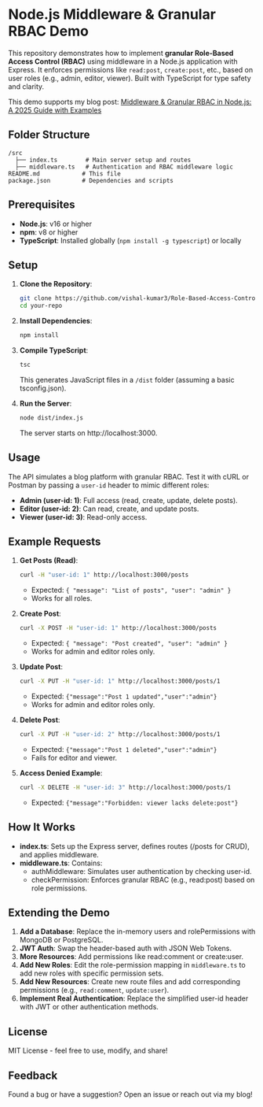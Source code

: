 # Node.js Middleware & Granular RBAC Demo

This repository demonstrates how to implement **granular Role-Based Access Control (RBAC)** using middleware in a Node.js application with Express. It enforces permissions like `read:post`, `create:post`, etc., based on user roles (e.g., admin, editor, viewer). Built with TypeScript for type safety and clarity.

This demo supports my blog post: [Middleware & Granular RBAC in Node.js: A 2025 Guide with Examples](https://vishal-kumar3.hashnode.dev/middleware-granular-rbac-nodejs-2025)

## Folder Structure

```
/src
  ├── index.ts        # Main server setup and routes
  ├── middleware.ts   # Authentication and RBAC middleware logic
README.md            # This file
package.json         # Dependencies and scripts
```

## Prerequisites

* **Node.js**: v16 or higher
* **npm**: v8 or higher
* **TypeScript**: Installed globally (`npm install -g typescript`) or locally

## Setup

1. **Clone the Repository**:
   ```bash
   git clone https://github.com/vishal-kumar3/Role-Based-Access-Control-Demo.git
   cd your-repo
   ```

2. **Install Dependencies**:
   ```bash
   npm install
   ```

3. **Compile TypeScript**:
   ```bash
   tsc
   ```
   This generates JavaScript files in a `/dist` folder (assuming a basic tsconfig.json).

4. **Run the Server**:
   ```bash
   node dist/index.js
   ```
   The server starts on http://localhost:3000.

## Usage

The API simulates a blog platform with granular RBAC. Test it with cURL or Postman by passing a `user-id` header to mimic different roles:

* **Admin (user-id: 1)**: Full access (read, create, update, delete posts).
* **Editor (user-id: 2)**: Can read, create, and update posts.
* **Viewer (user-id: 3)**: Read-only access.

## Example Requests

1. **Get Posts (Read)**:
   ```bash
   curl -H "user-id: 1" http://localhost:3000/posts
   ```
   * Expected: `{ "message": "List of posts", "user": "admin" }`
   * Works for all roles.

2. **Create Post**:
   ```bash
   curl -X POST -H "user-id: 1" http://localhost:3000/posts
   ```
   * Expected: `{ "message": "Post created", "user": "admin" }`
   * Works for admin and editor roles only.

3. **Update Post**:
   ```bash
   curl -X PUT -H "user-id: 1" http://localhost:3000/posts/1
   ```
   * Expected: `{"message":"Post 1 updated","user":"admin"}`
   * Works for admin and editor roles only.

4. **Delete Post**:
   ```bash
   curl -X PUT -H "user-id: 2" http://localhost:3000/posts/1
   ```
   * Expected: `{"message":"Post 1 deleted","user":"admin"}`
   * Fails for editor and viewer.

5. **Access Denied Example**:
   ```bash
   curl -X DELETE -H "user-id: 3" http://localhost:3000/posts/1
   ```
   * Expected: `{"message":"Forbidden: viewer lacks delete:post"}`

## How It Works

* **index.ts**: Sets up the Express server, defines routes (/posts for CRUD), and applies middleware.
* **middleware.ts**: Contains:
   * authMiddleware: Simulates user authentication by checking user-id.
   * checkPermission: Enforces granular RBAC (e.g., read:post) based on role permissions.

## Extending the Demo

1. **Add a Database**: Replace the in-memory users and rolePermissions with MongoDB or PostgreSQL.
2. **JWT Auth**: Swap the header-based auth with JSON Web Tokens.
3. **More Resources**: Add permissions like read:comment or create:user.
4. **Add New Roles**:
   Edit the role-permission mapping in `middleware.ts` to add new roles with specific permission sets.
5. **Add New Resources**:
   Create new route files and add corresponding permissions (e.g., `read:comment`, `update:user`).
6. **Implement Real Authentication**:
   Replace the simplified user-id header with JWT or other authentication methods.

## License

MIT License - feel free to use, modify, and share!

## Feedback

Found a bug or have a suggestion? Open an issue or reach out via my blog!
